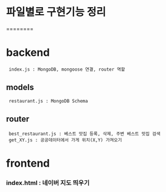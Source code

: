 # 파일별로 구현기능 정리

========

# backend

     index.js : MongoDB, mongoose 연결, router 역할

## models

     restaurant.js : MongoDB Schema

## router

     best_restaurant.js : 베스트 맛집 등록, 삭제, 주변 베스트 맛집 검색
     get_XY.js : 공공데이터에서 가게 위치(X,Y) 가져오기

# frontend

### index.html : 네이버 지도 띄우기
